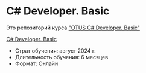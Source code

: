 # C# Developer. Basic
Это репозиторий курса ["OTUS C# Developer. Basic"](https://otus.ru/lessons/c-sharp-basic/)

[C# Developer. Basic](CSharp%20Developer%20Basic)

* Страт обучения: август 2024 г.
* Длительность обучения: 6 месяцев
* Формат: Онлайн